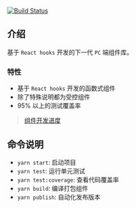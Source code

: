 [![Build Status](https://travis-ci.org/ming-cult/snake-design.png)](https://travis-ci.org/ming-cult/snake-design)

## 介绍

基于 `React hooks` 开发的下一代 `PC` 端组件库。

### 特性

* 基于 `React hooks` 开发的函数式组件
* 除了特殊说明都为受控组件
* 95% 以上的测试覆盖率

> [组件开发进度](https://github.com/ming-cult/snake-design/projects/1)

## 命令说明

 * `yarn start`: 启动项目
 * `yarn test`: 运行单元测试
 * `yarn test:coverage`: 查看代码覆盖率
 * `yarn build`: 编译打包组件
 * `yarn publish`: 自动化发布版本
